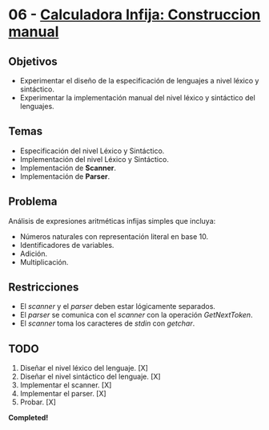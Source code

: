 # 06 - [Calculadora Infija: Construccion manual][CALC]

## Objetivos

- Experimentar el diseño de la especificación  de lenguajes  a  nivel  léxico y sintáctico.
- Experimentar la implementación manual del nivel léxico y sintáctico del lenguajes.

## Temas

- Especificación del nivel Léxico y Sintáctico.
- Implementación del nivel Léxico y Sintáctico.
- Implementación de  **Scanner**.
- Implementación de  **Parser**.

## Problema

Análisis de expresiones aritméticas infijas simples que incluya:

- Números naturales con representación literal en base 10.
- Identificadores de variables.
- Adición.
- Multiplicación.

## Restricciones

- El *scanner* y el *parser* deben estar lógicamente separados.
- El  *parser*  se  comunica  con  el  *scanner*  con  la  operación  *GetNextToken*.
- El *scanner* toma los caracteres de *stdin* con *getchar*.

## TODO

1. Diseñar el nivel léxico del lenguaje.        [X]
2. Diseñar el nivel sintáctico del lenguaje.    [X]
3. Implementar el scanner.                      [X]
4. Implementar el parser.                       [X]
5. Probar.                                      [X]

**Completed!**

<br />
<br />

[CALC]:./Calc.md
